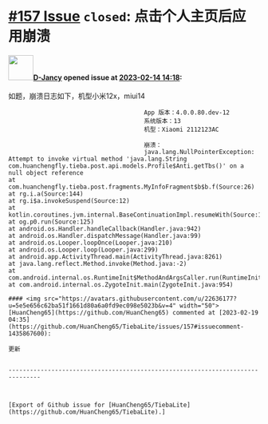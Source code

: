 # [\#157 Issue](https://github.com/HuanCheng65/TiebaLite/issues/157) `closed`: 点击个人主页后应用崩溃

#### <img src="https://avatars.githubusercontent.com/u/39090689?u=a5f56b60c68148053f4b81e24a05d58b6ed97bab&v=4" width="50">[D-Jancy](https://github.com/D-Jancy) opened issue at [2023-02-14 14:18](https://github.com/HuanCheng65/TiebaLite/issues/157):

如题，崩溃日志如下，机型小米12x，miui14
```log
                                      App 版本：4.0.0.80.dev-12
                                      系统版本：13
                                      机型：Xiaomi 2112123AC
                                      
                                      崩溃：
                                      java.lang.NullPointerException: Attempt to invoke virtual method 'java.lang.String com.huanchengfly.tieba.post.api.models.Profile$Anti.getTbs()' on a null object reference
at com.huanchengfly.tieba.post.fragments.MyInfoFragment$b$b.f(Source:26)
at rg.i.a(Source:144)
at rg.i$a.invokeSuspend(Source:12)
at kotlin.coroutines.jvm.internal.BaseContinuationImpl.resumeWith(Source:12)
at og.p0.run(Source:125)
at android.os.Handler.handleCallback(Handler.java:942)
at android.os.Handler.dispatchMessage(Handler.java:99)
at android.os.Looper.loopOnce(Looper.java:210)
at android.os.Looper.loop(Looper.java:299)
at android.app.ActivityThread.main(ActivityThread.java:8261)
at java.lang.reflect.Method.invoke(Method.java:-2)
at com.android.internal.os.RuntimeInit$MethodAndArgsCaller.run(RuntimeInit.java:559)
at com.android.internal.os.ZygoteInit.main(ZygoteInit.java:954)

#### <img src="https://avatars.githubusercontent.com/u/22636177?u=5e5e656c62ba51f1661d80a6a0fd9ec098e5023b&v=4" width="50">[HuanCheng65](https://github.com/HuanCheng65) commented at [2023-02-19 04:35](https://github.com/HuanCheng65/TiebaLite/issues/157#issuecomment-1435867600):

更新


-------------------------------------------------------------------------------



[Export of Github issue for [HuanCheng65/TiebaLite](https://github.com/HuanCheng65/TiebaLite).]
